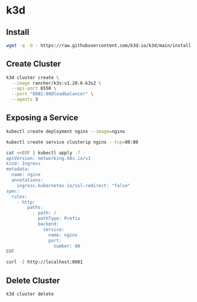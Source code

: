 # k3d

## Install

```bash
wget -q -O - https://raw.githubusercontent.com/k3d-io/k3d/main/install.sh | bash
```

## Create Cluster

```bash
k3d cluster create \
  --image rancher/k3s:v1.28.6-k3s2 \
  --api-port 6550 \
  --port "8081:80@loadbalancer" \
  --agents 3
```

## Exposing a Service

```bash
kubectl create deployment nginx --image=nginx

kubectl create service clusterip nginx --tcp=80:80

cat <<EOF | kubectl apply -f -
apiVersion: networking.k8s.io/v1
kind: Ingress
metadata:
  name: nginx
  annotations:
    ingress.kubernetes.io/ssl-redirect: "false"
spec:
  rules:
    - http:
        paths:
          - path: /
            pathType: Prefix
            backend:
              service:
                name: nginx
                port:
                  number: 80
EOF

curl -I http://localhost:8081
```

## Delete Cluster

```bash
k3d cluster delete
```
